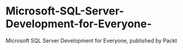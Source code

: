 # Microsoft-SQL-Server-Development-for-Everyone-
Microsoft SQL Server Development for Everyone, published by Packt
